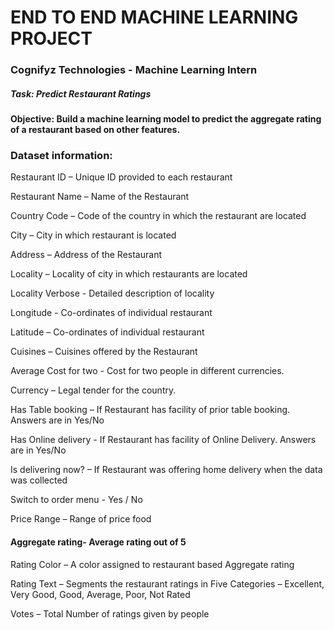 # END TO END MACHINE LEARNING PROJECT
### Cognifyz Technologies - Machine Learning Intern

 ##### Task: Predict Restaurant Ratings

#### Objective: Build a machine learning model to predict the aggregate rating of a restaurant based on other features.

### Dataset information: 
Restaurant ID – Unique ID provided to each restaurant

Restaurant Name – Name of the Restaurant

Country Code – Code of the country in which the restaurant are located

City – City in which restaurant is located

Address – Address of the Restaurant

Locality – Locality of city in which restaurants are located

Locality Verbose - Detailed description of locality

Longitude - Co-ordinates of individual restaurant

Latitude – Co-ordinates of individual restaurant

Cuisines – Cuisines offered by the Restaurant

Average Cost for two - Cost for two people in different currencies.

Currency – Legal tender for the country.

Has Table booking – If Restaurant has facility of prior table booking. Answers are in Yes/No

Has Online delivery - If Restaurant has facility of Online Delivery. Answers are in Yes/No

Is delivering now? – If Restaurant was offering home delivery when the data was collected

Switch to order menu - Yes / No

Price Range – Range of price food

#### Aggregate rating- Average rating out of 5

Rating Color – A color assigned to restaurant based Aggregate rating

Rating Text – Segments the restaurant ratings in Five Categories – Excellent, Very Good, Good, Average, Poor, Not Rated

Votes – Total Number of ratings given by people



